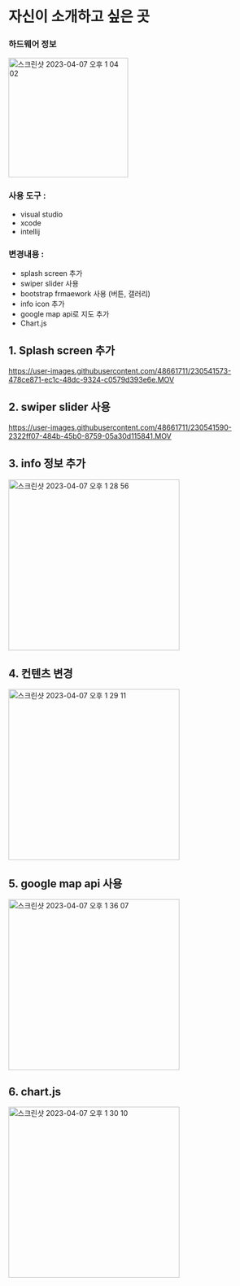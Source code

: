 # 자신이 소개하고 싶은 곳

### 하드웨어 정보

<img width="235" alt="스크린샷 2023-04-07 오후 1 04 02" src="https://user-images.githubusercontent.com/48661711/230541365-26934425-50d7-4e29-ad83-67d1117dfbe7.png">


### 사용 도구 :

- visual studio
- xcode
- intellij

### 변경내용 :

- splash screen 추가
- swiper slider 사용
- bootstrap frmaework 사용 (버튼, 갤러리)
- info icon 추가
- google map api로 지도 추가
- Chart.js

## 1. Splash screen 추가



https://user-images.githubusercontent.com/48661711/230541573-478ce871-ec1c-48dc-9324-c0579d393e6e.MOV



## 2. swiper slider 사용



https://user-images.githubusercontent.com/48661711/230541590-2322ff07-484b-45b0-8759-05a30d115841.MOV



## 3. info 정보 추가
<img width="336" alt="스크린샷 2023-04-07 오후 1 28 56" src="https://user-images.githubusercontent.com/48661711/230541613-989108f3-6ab8-473b-a242-1cf38c20ad0a.png">

## 4. 컨텐츠 변경
<img width="336" alt="스크린샷 2023-04-07 오후 1 29 11" src="https://user-images.githubusercontent.com/48661711/230541622-67f4c29a-eb36-46a8-8ca5-d03036125037.png">

## 5. google map api 사용
<img width="336" alt="스크린샷 2023-04-07 오후 1 36 07" src="https://user-images.githubusercontent.com/48661711/230541689-1ea0e41c-6cb5-4dc9-b60f-c87be5ef0075.png">

## 6. chart.js
<img width="336" alt="스크린샷 2023-04-07 오후 1 30 10" src="https://user-images.githubusercontent.com/48661711/230541702-49f075bb-aa88-4bf6-bacc-6705a7b95457.png">


